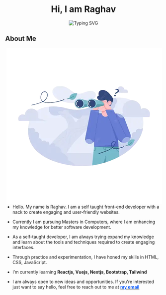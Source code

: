 <h1 style="text-align:center;">Hi, I am Raghav</h1>

<p align="center"><img src="http://readme-typing-svg.herokuapp.com?font=Fira+Code&pause=1000&center=true&vCenter=true&width=435&lines=Frontend+Developer;Active+Learner" alt="Typing SVG" /></p>

<h2>About Me</h2>

<picture>
  <source media="(max-width: 1000px)" srcset="">
  <img align="right" alt="" src="./assets/searching.webp" width=500px>
</picture>

- Hello. My name is Raghav. I am a self taught front-end developer with a nack to create engaging and user-friendly websites.
  
- Currently I am pursuing Masters in Computers, where I am enhancing my knowledge for better software development.
  
- As a self-taught developer, I am always trying expand my knowledge and learn about the tools and techniques required to create engaging interfaces.

- Through practice and experimentation, I have honed my skills in HTML, CSS, JavaScript.
-  I’m currently learning **Reactjs, Vuejs, Nextjs, Bootstrap, Tailwind**

- I am always open to new ideas and opportunities. If you're interested just want to say hello, feel free to reach out to me at <a href="mailto:benevolent733@gmail.com"><strong style="color:#05f;" >my email</strong></a>
